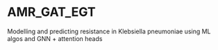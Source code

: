 # AMR_GAT_EGT
Modelling and predicting resistance in Klebsiella pneumoniae using ML algos and GNN + attention heads
